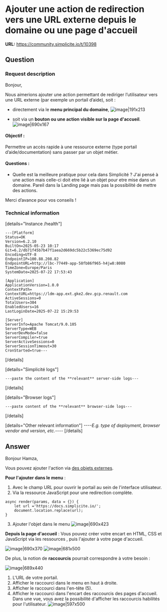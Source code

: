 # Ajouter une action de redirection vers une URL externe depuis le domaine ou une page d'accueil

**URL:** https://community.simplicite.io/t/10398

## Question
### Request description

Bonjour,

Nous aimerions ajouter une action permettant de rediriger l’utilisateur vers une URL externe (par exemple un portail d’aide), soit :

* directement via le **menu principal du domaine**,
![image|191x213](upload://sf4wniPQYJ0zz20yR2hxrYd11AN.png)

* soit via un **bouton ou une action visible sur la page d'accueil**.
![image|690x167](upload://k2DWCiW2ZRQU5R1yT3vFSgtwXLV.jpeg)


#### Objectif :

Permettre un accès rapide à une ressource externe (type portail d’aide/documentation) sans passer par un objet métier.

#### Questions :

* Quelle est la meilleure pratique pour cela dans Simplicité ? J'ai pensé à une action mais celle-ci doit etre lié à un objet pour etre mise dans un domaine. Pareil dans la Landing page mais pas la possibilité de mettre des actions.

Merci d’avance pour vos conseils !

### Technical information

[details="Instance /health"]
```text
---[Platform]
Status=OK
Version=6.2.10
BuiltOn=2025-05-23 10:17
Git=6.2/db71f45b7b47f1aea2d669dc5b22c5369ec75d92
Encoding=UTF-8
EndpointIP=100.88.208.82
EndpointURL=http://lbc-77449-app-58fb86f965-h4jw8:8080
TimeZone=Europe/Paris
SystemDate=2025-07-22 17:53:43

[Application]
ApplicationVersion=1.0.0
ContextPath=
ContextURL=https://ldm-app.ext.gke2.dev.gcp.renault.com
ActiveSessions=0
TotalUsers=304
EnabledUsers=16
LastLoginDate=2025-07-22 15:29:53

[Server]
ServerInfo=Apache Tomcat/9.0.105
ServerType=WEB
ServerDevMode=false
ServerCompiler=true
ServerActiveSessions=0
ServerSessionTimeout=30
CronStarted=true---
```
[/details]

[details="Simplicité logs"]
```text
---paste the content of the **relevant** server-side logs---
```
[/details]

[details="Browser logs"]
```text
---paste content of the **relevant** browser-side logs---
```
[/details]

[details="Other relevant information"]
*----E.g. type of deployment, browser vendor and version, etc.----*
[/details]

## Answer
Bonjour Hamza,

Vous pouvez ajouter l'action via [des objets externes](https://docs.simplicite.io/make/userinterface/externalobjects/uicomponent).

**Pour l'ajouter dans le menu** :
1.  Avec le champ URL pour ouvrir le portail au sein de l'interface utilisateur.
2.  Via la ressource JavaScript pour une redirection complète.
```
async render(params, data = {}) {
	let url ='https://docs.simplicite.io/';
	document.location.replace(url);
}
```
3. Ajouter l'objet dans le menu
![image|690x423](upload://4HNe6lGzewLjIpzcomuGWInRPjt.png)


**Depuis la page d'accueil** : Vous pouvez créer votre encart en HTML, CSS et JavaScript via les ressources , puis l'ajouter à votre page d'accueil.

![image|690x370](upload://tf2LQi2wGYTChlpLKF9if7ySHZy.png)
![image|681x500](upload://zM8rFigDCKslidwQ8NdDRJg5NYL.png)

De plus, la notion de **raccourcis** pourrait correspondre à votre besoin :

![image|689x440](upload://1kxTYcBFO33ZcR0qD7N0r53Tt2N.png)

1. L'URL de votre portail.
2. Afficher le raccourci dans le menu en haut à droite.
3. Afficher le raccourci dans l'en-tête (5).
5. Afficher le raccourci dans l'encart des raccourcis des pages d'accueil.
Dans une vue, vous avez la possibilité d'afficher les raccourcis habilités pour l'utilisateur.
![image|597x500](upload://133wwqWD7f9c7RniVlZaFceQSKr.png)
